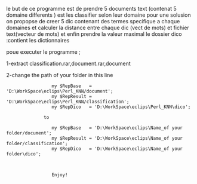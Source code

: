 le but de ce programme est  de prendre 5 documents text
(contenat 5 domaine differents ) est les classifier selon leur domaine
pour une solusion on propopse de creer 5 dic contenant des termes specifique a chaque domaines
et calculer la distance entre chaque dic (vect de mots) et fichier text(vecteur de mots)
 et enfin prendre la valeur maximal
 le dossier dico :contient les dictionnaires
 
 poue executer le programme ;
 
 1-extract classification.rar,document.rar,document
 
 2-change the path of your folder in this line 
 
                     my $RepBase   = 'D:\WorkSpace\eclips\Perl_KNN/document';
                     my $RepResult = 'D:\WorkSpace\eclips\Perl_KNN/classification';
                     my $RepDico   = 'D:\WorkSpace\eclips\Perl_KNN\dico';
                     
                  to 
                     
                     my $RepBase   = 'D:\WorkSpace\eclips\Name_of your folder/document';
                     my $RepResult = 'D:\WorkSpace\eclips\Name_of your folder/classification';
                     my $RepDico   = 'D:\WorkSpace\eclips\Name_of your folder\dico';
                     
                     
                     
                     Enjoy!
